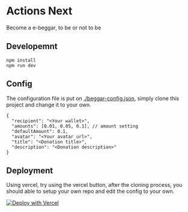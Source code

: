 # Actions Next

Become a e-beggar, to be or not to be

## Developemnt

```
npm install
npm run dev
```

## Config

The configuration file is put on [./beggar-config.json](./beggar-config.json), simply clone this project and change it to your own.

```jsonc
{
  "recipient": "<Your wallet>",
  "amounts": [0.01, 0.05, 0.1], // amount setting
  "defaultAmount": 0.1,
  "avatar": "<Your avatar url>",
  "title": "<Donation title>",
  "description": "<Donation description>"
}
```

## Deployment

Using vercel, try using the vercel button, after the cloning process, you should able to setup your own repo and edit the config to your own.

[![Deploy with Vercel](https://vercel.com/button)](https://vercel.com/new/clone?repository-url=https%3A%2F%2Fgithub.com%2FAmagiDDmxh%2Factions-next&project-name=my-actions-next&repository-name=my-actions-next)
